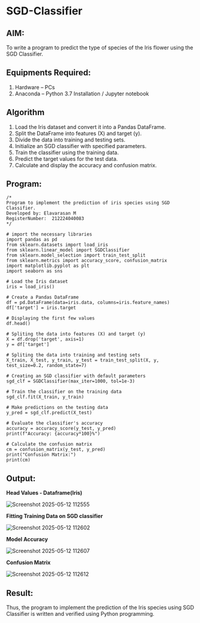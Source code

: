 # SGD-Classifier
## AIM:
To write a program to predict the type of species of the Iris flower using the SGD Classifier.

## Equipments Required:
1. Hardware – PCs
2. Anaconda – Python 3.7 Installation / Jupyter notebook

## Algorithm
1. Load the Iris dataset and convert it into a Pandas DataFrame.
2. Split the DataFrame into features (X) and target (y).
3. Divide the data into training and testing sets.
4. Initialize an SGD classifier with specified parameters.
5. Train the classifier using the training data.
6. Predict the target values for the test data.
7. Calculate and display the accuracy and confusion matrix.

## Program:
```
/*
Program to implement the prediction of iris species using SGD Classifier.
Developed by: Elavarasan M
RegisterNumber:  212224040083
*/
```

```
# import the necessary libraries
import pandas as pd
from sklearn.datasets import load_iris
from sklearn.linear_model import SGDClassifier
from sklearn.model_selection import train_test_split
from sklearn.metrics import accuracy_score, confusion_matrix
import matplotlib.pyplot as plt
import seaborn as sns
```
```
# Load the Iris dataset
iris = load_iris()
```
```
# Create a Pandas DataFrame
df = pd.DataFrame(data=iris.data, columns=iris.feature_names)
df['target'] = iris.target
```
```
# Displaying the first few values
df.head()
```
```
# Spliting the data into features (X) and target (y)
X = df.drop('target', axis=1)
y = df['target']
```
```
# Spliting the data into training and testing sets
X_train, X_test, y_train, y_test = train_test_split(X, y, test_size=0.2, random_state=7)
```
```
# Creating an SGD classifier with default parameters
sgd_clf = SGDClassifier(max_iter=1000, tol=1e-3)
```
```
# Train the classifier on the training data
sgd_clf.fit(X_train, y_train)
```
```
# Make predictions on the testing data
y_pred = sgd_clf.predict(X_test)
```
```
# Evaluate the classifier's accuracy
accuracy = accuracy_score(y_test, y_pred)
print(f"Accuracy: {accuracy*100}%")
```
```
# Calculate the confusion matrix
cm = confusion_matrix(y_test, y_pred)
print("Confusion Matrix:")
print(cm)
```

## Output:
**Head Values - Dataframe(Iris)**

![Screenshot 2025-05-12 112555](https://github.com/user-attachments/assets/69e494d8-cc91-42a0-8720-60019768421a)

**Fitting Training Data on SGD classifier**

![Screenshot 2025-05-12 112602](https://github.com/user-attachments/assets/468bb52a-cc90-4e09-9f44-01154244143d)

**Model Accuracy**

![Screenshot 2025-05-12 112607](https://github.com/user-attachments/assets/8100e47a-68c4-4212-b6dc-a601f620f6ee)

**Confusion Matrix**

![Screenshot 2025-05-12 112612](https://github.com/user-attachments/assets/47d22789-44d4-4dcb-9062-4ee41d526c35)

## Result:
Thus, the program to implement the prediction of the Iris species using SGD Classifier is written and verified using Python programming.

